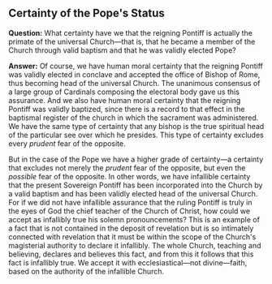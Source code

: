 ## Certainty of the Pope's Status

**Question:** What certainty have we that the reigning Pontiff is actually the primate of the universal Church—that is, that he became a member of the Church through valid baptism and that he was validly elected Pope?

**Answer:** Of course, we have human moral certainty that the reigning Pontiff was validly elected in conclave and accepted the office of Bishop of Rome, thus becoming head of the universal Church. The unanimous consensus of a large group of Cardinals composing the electoral body gave us this assurance. And we also have human moral certainty that the reigning Pontiff was validly baptized, since there is a record to that effect in the baptismal register of the church in which the sacrament was administered. We have the same type of certainty that any bishop is the true spiritual head of the particular see over which he presides. This type of certainty excludes every *prudent* fear of the opposite.

But in the case of the Pope we have a higher grade of certainty—a certainty that excludes not merely the *prudent* fear of the opposite, but even the *possible* fear of the opposite. In other words, we have infallible certainty that the present Sovereign Pontiff has been incorporated into the Church by a valid baptism and has been validly elected head of the universal Church. For if we did not have infallible assurance that the ruling Pontiff is truly in the eyes of God the chief teacher of the Church of Christ, how could we accept as infallibly true his solemn pronouncements? This is an example of a fact that is not contained in the deposit of revelation but is so intimately connected with revelation that it must be within the scope of the Church's magisterial authority to declare it infallibly. The whole Church, teaching and believing, declares and believes this fact, and from this it follows that this fact is infallibly true. We accept it with ecclesiastical—not divine—faith, based on the authority of the infallible Church.